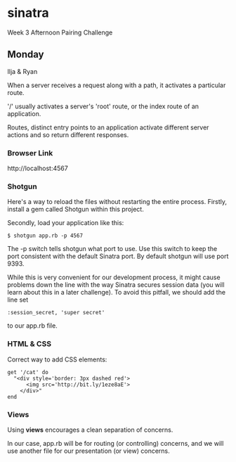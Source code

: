 # sinatra
Week 3 Afternoon Pairing Challenge

## Monday
Ilja & Ryan


When a server receives a request along with a path, it activates a particular route.

'/' usually activates a server's 'root' route, or the index route of an application.

Routes, distinct entry points to an application activate different server actions and so return different responses.

### Browser Link

http://localhost:4567

### Shotgun

Here's a way to reload the files without restarting the entire process.
Firstly, install a gem called Shotgun within this project.

Secondly, load your application like this:
```
$ shotgun app.rb -p 4567
```
The -p switch tells shotgun what port to use. Use this switch to keep the port consistent with the default Sinatra port. By default shotgun will use port 9393.

While this is very convenient for our development process, it might cause problems down the line with the way Sinatra secures session data (you will learn about this in a later challenge). To avoid this pitfall, we should add the line set
```
:session_secret, 'super secret'
```
to our app.rb file.


### HTML & CSS

Correct way to add CSS elements:
```
get '/cat' do
  "<div style='border: 3px dashed red'>
      <img src='http://bit.ly/1eze8aE'>
    </div>"
end
```

### Views
Using **views** encourages a clean separation of concerns.

In our case, app.rb will be for routing (or controlling) concerns, and we will use another file for our presentation (or view) concerns.